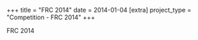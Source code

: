 +++
title = "FRC 2014"
date = 2014-01-04
[extra]
project_type = "Competition - FRC 2014"
+++

FRC 2014
